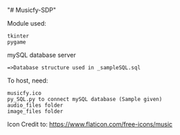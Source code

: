 "# Musicfy-SDP" 

Module used:

    tkinter
    pygame

mySQL database server 

    =>Database structure used in _sampleSQL.sql

To host, need:

    musicfy.ico
    py_SQL.py to connect mySQL database (Sample given)
    audio_files folder
    image_files folder

Icon Credit to: https://www.flaticon.com/free-icons/music